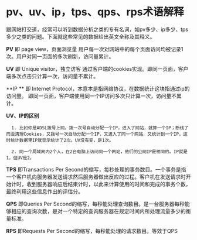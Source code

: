 # pv、uv、ip，tps、qps、rps术语解释

跟网站打交道，经常可以听到数据分析之类的专有名词，如pv多少、ip多少、tps多少之类的问题。下面就这些常见的数据给出英文全称及其释义。

**PV**   即 page view，页面浏览量         用户每一次对网站中的每个页面访问均被记录1次。用户对同一页面的多次刷新，访问量累计。

**UV**  即 Unique visitor，独立访客    通过客户端的cookies实现。即同一页面，客户端多次点击只计算一次，访问量不累计。

**IP **  即 Internet Protocol，本意本是指网络协议，在数据统计这块指通过ip的访问量。    即同一页面，客户端使用同一个IP访问多次只计算一次，访问量不累计。

**UV、IP的区别**

      1. 比如你是ADSL拨号上网，拨一次号自动分配一个IP，进入了网站，就算一个IP；断线了而没清理Cookies，又拨号一次自动分配一个IP，又进入了同一个网站，又统计到一个IP，这时统计数据里IP就显示统计了2次。UV没有变，是1次。

      2. 同一个局域网内2个人，在2台电脑上访问同一个网站，他们的公网IP是相同的。IP就是1，但UV是2。

**TPS**  即Transactions Per Second的缩写，每秒处理的事务数目。一个事务是指一个客户机向服务器发送请求然后服务器做出反应的过程。客户机在发送请求时开始计时，收到服务器响应后结束计时，以此来计算使用的时间和完成的事务个数，最终利用这些信息作出的评估分。

**QPS**  即Queries Per Second的缩写，每秒能处理查询数目。是一台服务器每秒能够相应的查询次数，是对一个特定的查询服务器在规定时间内所处理流量多少的衡量标准。

**RPS**   即Requests Per Second的缩写，每秒能处理的请求数目。等效于QPS
